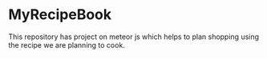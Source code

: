 # MyRecipeBook
This repository has project on meteor js which helps to plan shopping using the recipe we are planning to cook.
